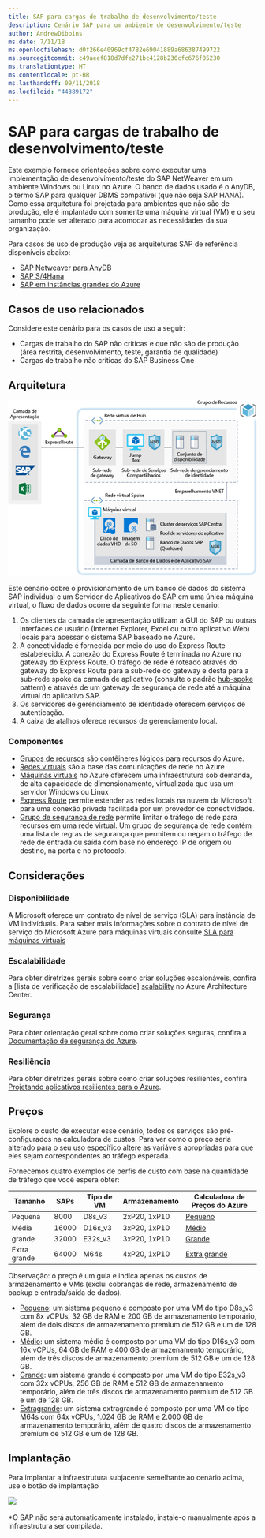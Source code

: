 ```yaml
---
title: SAP para cargas de trabalho de desenvolvimento/teste
description: Cenário SAP para um ambiente de desenvolvimento/teste
author: AndrewDibbins
ms.date: 7/11/18
ms.openlocfilehash: d0f266e40969cf4782e69041889a686387499722
ms.sourcegitcommit: c49aeef818d7dfe271bc4128b230cfc676f05230
ms.translationtype: HT
ms.contentlocale: pt-BR
ms.lasthandoff: 09/11/2018
ms.locfileid: "44389172"
---
```

# <a name="sap-for-devtest-workloads"></a>SAP para cargas de trabalho de desenvolvimento/teste

Este exemplo fornece orientações sobre como executar uma implementação de desenvolvimento/teste do SAP NetWeaver em um ambiente Windows ou Linux no Azure. O banco de dados usado é o AnyDB, o termo SAP para qualquer DBMS compatível (que não seja SAP HANA). Como essa arquitetura foi projetada para ambientes que não são de produção, ele é implantado com somente uma máquina virtual (VM) e o seu tamanho pode ser alterado para acomodar as necessidades da sua organização.

Para casos de uso de produção veja as arquiteturas SAP de referência disponíveis abaixo:

* [SAP Netweaver para AnyDB][sap-netweaver]
* [SAP S/4Hana][sap-hana]
* [SAP em instâncias grandes do Azure][sap-large]

## <a name="related-use-cases"></a>Casos de uso relacionados

Considere este cenário para os casos de uso a seguir:

* Cargas de trabalho do SAP não críticas e que não são de produção (área restrita, desenvolvimento, teste, garantia de qualidade)
* Cargas de trabalho não críticas do SAP Business One

## <a name="architecture"></a>Arquitetura

![Diagrama](media/sap-2tier/SAP-Infra-2Tier_finalversion.png)

Este cenário cobre o provisionamento de um banco de dados do sistema SAP individual e um Servidor de Aplicativos do SAP em uma única máquina virtual, o fluxo de dados ocorre da seguinte forma neste cenário:

1. Os clientes da camada de apresentação utilizam a GUI do SAP ou outras interfaces de usuário (Internet Explorer, Excel ou outro aplicativo Web) locais para acessar o sistema SAP baseado no Azure.
2. A conectividade é fornecida por meio do uso do Express Route estabelecido. A conexão do Express Route é terminada no Azure no gateway do Express Route. O tráfego de rede é roteado através do gateway do Express Route para a sub-rede do gateway e desta para a sub-rede spoke da camada de aplicativo (consulte o padrão [hub-spoke][hub-spoke] pattern) e através de um gateway de segurança de rede até a máquina virtual do aplicativo SAP.
3. Os servidores de gerenciamento de identidade oferecem serviços de autenticação.
4. A caixa de atalhos oferece recursos de gerenciamento local.

### <a name="components"></a>Componentes

* [Grupos de recursos](/azure/azure-resource-manager/resource-group-overview#resource-groups) são contêineres lógicos para recursos do Azure.
* [Redes virtuais](/azure/virtual-network/virtual-networks-overview) são a base das comunicações de rede no Azure
* [Máquinas virtuais](/azure/virtual-machines/windows/overview) no Azure oferecem uma infraestrutura sob demanda, de alta capacidade de dimensionamento, virtualizada que usa um servidor Windows ou Linux
* [Express Route](/azure/expressroute/expressroute-introduction) permite estender as redes locais na nuvem da Microsoft para uma conexão privada facilitada por um provedor de conectividade.
* [Grupo de segurança de rede](/azure/virtual-network/security-overview) permite limitar o tráfego de rede para recursos em uma rede virtual. Um grupo de segurança de rede contém uma lista de regras de segurança que permitem ou negam o tráfego de rede de entrada ou saída com base no endereço IP de origem ou destino, na porta e no protocolo. 

## <a name="considerations"></a>Considerações

### <a name="availability"></a>Disponibilidade

 A Microsoft oferece um contrato de nível de serviço (SLA) para instância de VM individuais. Para saber mais informações sobre o contrato de nível de serviço do Microsoft Azure para máquinas virtuais consulte [SLA para máquinas virtuais](https://azure.microsoft.com/support/legal/sla/virtual-machines)

### <a name="scalability"></a>Escalabilidade

Para obter diretrizes gerais sobre como criar soluções escalonáveis, confira a [lista de verificação de escalabilidade] [ scalability] no Azure Architecture Center.

### <a name="security"></a>Segurança

Para obter orientação geral sobre como criar soluções seguras, confira a [Documentação de segurança do Azure][security].

### <a name="resiliency"></a>Resiliência

Para obter diretrizes gerais sobre como criar soluções resilientes, confira [Projetando aplicativos resilientes para o Azure][resiliency].

## <a name="pricing"></a>Preços

Explore o custo de executar esse cenário, todos os serviços são pré-configurados na calculadora de custos.  Para ver como o preço seria alterado para o seu uso específico altere as variáveis apropriadas para que eles sejam correspondentes ao tráfego esperada.

Fornecemos quatro exemplos de perfis de custo com base na quantidade de tráfego que você espera obter:

|Tamanho|SAPs|Tipo de VM|Armazenamento|Calculadora de Preços do Azure|
|----|----|-------|-------|---------------|
|Pequena|8000|D8s_v3|2xP20, 1xP10|[Pequeno](https://azure.com/e/9d26b9612da9466bb7a800eab56e71d1)|
|Média|16000|D16s_v3|3xP20, 1xP10|[Médio](https://azure.com/e/465bd07047d148baab032b2f461550cd)|
grande|32000|E32s_v3|3xP20, 1xP10|[Grande](https://azure.com/e/ada2e849d68b41c3839cc976000c6931)|
Extra grande|64000|M64s|4xP20, 1xP10|[Extra grande](https://azure.com/e/975fb58a965c4fbbb54c5c9179c61cef)|

Observação: o preço é um guia e indica apenas os custos de armazenamento e VMs (exclui cobranças de rede, armazenamento de backup e entrada/saída de dados).

* [Pequeno](https://azure.com/e/9d26b9612da9466bb7a800eab56e71d1): um sistema pequeno é composto por uma VM do tipo D8s_v3 com 8x vCPUs, 32 GB de RAM e 200 GB de armazenamento temporário, além de dois discos de armazenamento premium de 512 GB e um de 128 GB.
* [Médio](https://azure.com/e/465bd07047d148baab032b2f461550cd): um sistema médio é composto por uma VM do tipo D16s_v3 com 16x vCPUs, 64 GB de RAM e 400 GB de armazenamento temporário, além de três discos de armazenamento premium de 512 GB e um de 128 GB.
* [Grande](https://azure.com/e/ada2e849d68b41c3839cc976000c6931): um sistema grande é composto por uma VM do tipo E32s_v3 com 32x vCPUs, 256 GB de RAM e 512 GB de armazenamento temporário, além de três discos de armazenamento premium de 512 GB e um de 128 GB.
* [Extragrande](https://azure.com/e/975fb58a965c4fbbb54c5c9179c61cef): um sistema extragrande é composto por uma VM do tipo M64s com 64x vCPUs, 1.024 GB de RAM e 2.000 GB de armazenamento temporário, além de quatro discos de armazenamento premium de 512 GB e um de 128 GB.

## <a name="deployment"></a>Implantação

Para implantar a infraestrutura subjacente semelhante ao cenário acima, use o botão de implantação

<a href="https://portal.azure.com/#create/Microsoft.Template/uri/https%3A%2F%2Fraw.githubusercontent.com%2Fmspnp%2Fsolution-architectures%2Fmaster%2Fapps%2Fsap-2tier%2Fazuredeploy.json" target="_blank">
    <img src="http://azuredeploy.net/deploybutton.png"/>
</a>

\*O SAP não será automaticamente instalado, instale-o manualmente após a infraestrutura ser compilada.

<!-- links -->
[reference architecture]:  /azure/architecture/reference-architectures/sap
[resiliency]: /azure/architecture/resiliency/
[security]: /azure/security/
[scalability]: /azure/architecture/checklist/scalability
[sap-netweaver]: /azure/architecture/reference-architectures/sap/sap-netweaver
[sap-hana]: /azure/architecture/reference-architectures/sap/sap-s4hana
[sap-large]: /azure/architecture/reference-architectures/sap/hana-large-instances
[hub-spoke]: /azure/architecture/reference-architectures/hybrid-networking/hub-spoke